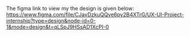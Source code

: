 The figma link to view my the  design is given below:
https://www.figma.com/file/CJavDzkuQQve6py2B4XTrG/UX-UI-Project-internship?type=design&node-id=0-1&mode=design&t=qLSpJ9HSsAD1XcPI-0


